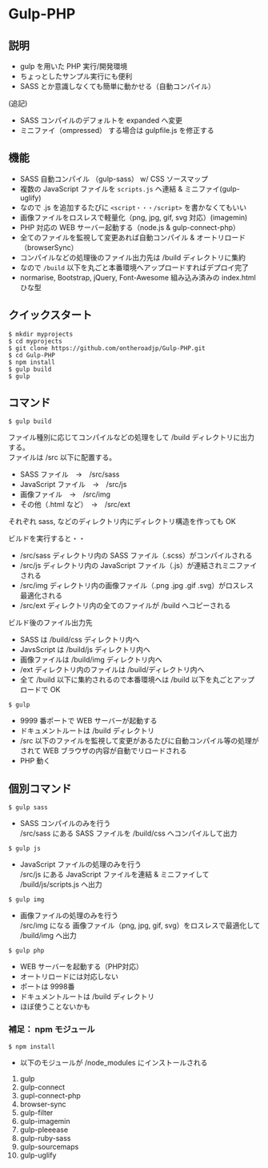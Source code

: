 # Gulp-PHP

## 説明

* gulp を用いた PHP 実行/開発環境
* ちょっとしたサンプル実行にも便利
* SASS とか意識しなくても簡単に動かせる（自動コンパイル）

(追記)

* SASS コンパイルのデフォルトを expanded へ変更
* ミニファイ（ompressed） する場合は gulpfile.js を修正する

## 機能

* SASS 自動コンパイル （gulp-sass） w/ CSS ソースマップ
* 複数の JavaScript ファイルを `scripts.js` へ連結 & ミニファイ(gulp-uglify)
* なので .js を追加するたびに `<script・・・/script>` を書かなくてもいい
* 画像ファイルをロスレスで軽量化（png, jpg, gif, svg 対応）(imagemin)
* PHP 対応の WEB サーバー起動する（node.js & gulp-connect-php）
* 全てのファイルを監視して変更あれば自動コンパイル & オートリロード（browserSync）
* コンパイルなどの処理後のファイル出力先は /build ディレクトリに集約
* なので `/build` 以下を丸ごと本番環境へアップロードすればデプロイ完了
* normarise, Bootstrap, jQuery, Font-Awesome 組み込み済みの index.html ひな型

## クイックスタート

```
$ mkdir myprojects
$ cd myprojects
$ git clone https://github.com/ontheroadjp/Gulp-PHP.git 
$ cd Gulp-PHP
$ npm install
$ gulp build
$ gulp
```

## コマンド

```
$ gulp build
```

ファイル種別に応じてコンパイルなどの処理をして /build ディレクトリに出力する。  
ファイルは /src 以下に配置する。

* SASS ファイル　→　/src/sass
* JavaScript ファイル　→　/src/js
* 画像ファイル　→　/src/img
* その他（.html など）　→　/src/ext

それぞれ sass, などのディレクトリ内にディレクトリ構造を作っても OK

ビルドを実行すると・・

* /src/sass ディレクトリ内の SASS ファイル（.scss）がコンパイルされる
* /src/js ディレクトリ内の JavaScript ファイル（.js）が連結されミニファイされる
* /src/img ディレクトリ内の画像ファイル（.png .jpg .gif .svg）がロスレス最適化される
* /src/ext ディレクトリ内の全てのファイルが /build へコピーされる

ビルド後のファイル出力先

* SASS は /build/css ディレクトリ内へ
* JavsScript は /build/js ディレクトリ内へ
* 画像ファイルは /build/img ディレクトリ内へ
* /ext ディレクトリ内のファイルは /build/ディレクトリ内へ 
* 全て /build 以下に集約されるので本番環境へは /build 以下を丸ごとアップロードで OK


```
$ gulp
```

* 9999 番ポートで WEB サーバーが起動する
* ドキュメントルートは /build ディレクトリ
* /src 以下のファイルを監視して変更があるたびに自動コンパイル等の処理がされて WEB ブラウザの内容が自動でリロードされる
* PHP 動く

## 個別コマンド

```
$ gulp sass
```

* SASS コンパイルのみを行う  
/src/sass にある SASS ファイルを /build/css へコンパイルして出力

```
$ gulp js
```

* JavaScript ファイルの処理のみを行う  
/src/js にある JavaScript ファイルを連結 & ミニファイして /build/js/scripts.js へ出力

```
$ gulp img
```

* 画像ファイルの処理のみを行う  
/src/img になる 画像ファイル（png, jpg, gif, svg）をロスレスで最適化して /build/img へ出力

```
$ gulp php
```

* WEB サーバーを起動する（PHP対応）
* オートリロードには対応しない
* ポートは 9998番
* ドキュメントルートは /build ディレクトリ
* ほぼ使うことないかも

### 補足： npm モジュール

```
$ npm install
```

* 以下のモジュールが /node_modules にインストールされる

1. gulp
2. gulp-connect 
3. gupl-connect-php
4. browser-sync
5. gulp-filter
6. gulp-imagemin
7. gulp-pleeease
8. gulp-ruby-sass
9. gulp-sourcemaps
10. gulp-uglify


